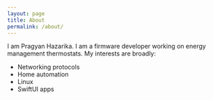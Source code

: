 ```yaml
---
layout: page
title: About
permalink: /about/
---
```


I am Pragyan Hazarika. I am a firmware developer working on energy management thermostats. My interests are broadly:
- Networking protocols
- Home automation
- Linux
- SwiftUI apps
